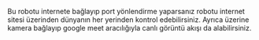 Bu robotu internete bağlayıp port yönlendirme yaparsanız robotu internet sitesi üzerinden dünyanın her yerinden kontrol edebilirsiniz. Ayrıca üzerine kamera bağlayıp google meet aracılığıyla canlı görüntü akışı da alabilirsiniz.
